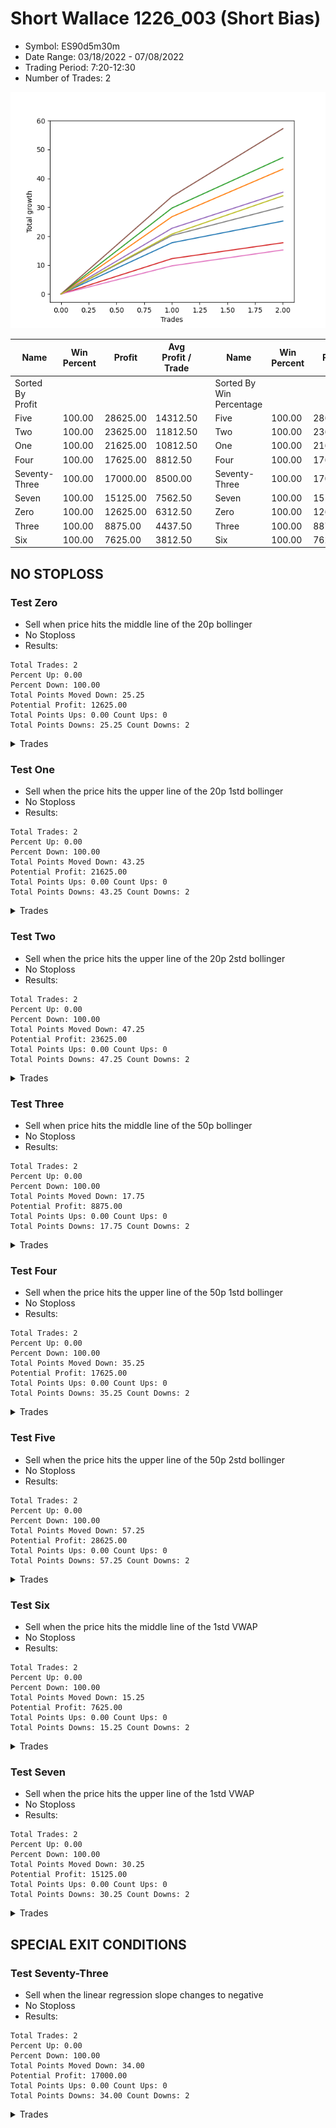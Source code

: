 # Short Wallace 1226_003 (Short Bias)
- Symbol: ES90d5m30m
- Date Range: 03/18/2022 - 07/08/2022
- Trading Period: 7:20-12:30
- Number of Trades: 2

![Plot](ShortWallace1226_003ES90d5m30m(ShortBias).png)

| Name | Win Percent | Profit | Avg Profit / Trade |     | Name | Win Percent | Profit | Avg Profit / Trade |
| ---- | ----------- | ------ | ------------------ | --- | ---- | ----------- | ------ | ------------------ |
| Sorted By <br> Profit | | | | | Sorted By <br> Win Percentage ||||
| Five | 100.00 | 28625.00 | 14312.50 |     | Five | 100.00 | 28625.00 | 14312.50 |
| Two | 100.00 | 23625.00 | 11812.50 |     | Two | 100.00 | 23625.00 | 11812.50 |
| One | 100.00 | 21625.00 | 10812.50 |     | One | 100.00 | 21625.00 | 10812.50 |
| Four | 100.00 | 17625.00 | 8812.50 |     | Four | 100.00 | 17625.00 | 8812.50 |
| Seventy-Three | 100.00 | 17000.00 | 8500.00 |     | Seventy-Three | 100.00 | 17000.00 | 8500.00 |
| Seven | 100.00 | 15125.00 | 7562.50 |     | Seven | 100.00 | 15125.00 | 7562.50 |
| Zero | 100.00 | 12625.00 | 6312.50 |     | Zero | 100.00 | 12625.00 | 6312.50 |
| Three | 100.00 | 8875.00 | 4437.50 |     | Three | 100.00 | 8875.00 | 4437.50 |
| Six | 100.00 | 7625.00 | 3812.50 |     | Six | 100.00 | 7625.00 | 3812.50 |

## NO STOPLOSS

### Test Zero
* Sell when price hits the middle line of the 20p bollinger
* No Stoploss
* Results:
```
Total Trades: 2
Percent Up: 0.00
Percent Down: 100.00
Total Points Moved Down: 25.25
Potential Profit: 12625.00
Total Points Ups: 0.00 Count Ups: 0
Total Points Downs: 25.25 Count Downs: 2
```

<details><summary>Trades</summary>

<code>In: 2022-06-14 10:25:00		Out: 2022-06-14 10:34:00		Total Position Time: 09:00		Total Move Down: 17.75		Total to Date: 17.75</code> <br />
<code>In: 2022-06-14 10:30:00		Out: 2022-06-14 10:34:00		Total Position Time: 04:00		Total Move Down: 7.50		Total to Date: 25.25</code> <br />


</details>

### Test One
* Sell when the price hits the upper line of the 20p 1std bollinger
* No Stoploss
* Results:
```
Total Trades: 2
Percent Up: 0.00
Percent Down: 100.00
Total Points Moved Down: 43.25
Potential Profit: 21625.00
Total Points Ups: 0.00 Count Ups: 0
Total Points Downs: 43.25 Count Downs: 2
```

<details><summary>Trades</summary>

<code>In: 2022-06-14 10:25:00		Out: 2022-06-14 10:40:05		Total Position Time: 15:05		Total Move Down: 26.75		Total to Date: 26.75</code> <br />
<code>In: 2022-06-14 10:30:00		Out: 2022-06-14 10:40:05		Total Position Time: 10:05		Total Move Down: 16.50		Total to Date: 43.25</code> <br />


</details>

### Test Two
* Sell when the price hits the upper line of the 20p 2std bollinger
* No Stoploss
* Results:
```
Total Trades: 2
Percent Up: 0.00
Percent Down: 100.00
Total Points Moved Down: 47.25
Potential Profit: 23625.00
Total Points Ups: 0.00 Count Ups: 0
Total Points Downs: 47.25 Count Downs: 2
```

<details><summary>Trades</summary>

<code>In: 2022-06-14 10:25:00		Out: 2022-06-14 10:55:55		Total Position Time: 30:55		Total Move Down: 29.75		Total to Date: 29.75</code> <br />
<code>In: 2022-06-14 10:30:00		Out: 2022-06-14 11:00:55		Total Position Time: 30:55		Total Move Down: 17.50		Total to Date: 47.25</code> <br />


</details>

### Test Three
* Sell when price hits the middle line of the 50p bollinger
* No Stoploss
* Results:
```
Total Trades: 2
Percent Up: 0.00
Percent Down: 100.00
Total Points Moved Down: 17.75
Potential Profit: 8875.00
Total Points Ups: 0.00 Count Ups: 0
Total Points Downs: 17.75 Count Downs: 2
```

<details><summary>Trades</summary>

<code>In: 2022-06-14 10:25:00		Out: 2022-06-14 10:29:25		Total Position Time: 04:25		Total Move Down: 12.25		Total to Date: 12.25</code> <br />
<code>In: 2022-06-14 10:30:00		Out: 2022-06-14 10:31:10		Total Position Time: 01:10		Total Move Down: 5.50		Total to Date: 17.75</code> <br />


</details>

### Test Four
* Sell when the price hits the upper line of the 50p 1std bollinger
* No Stoploss
* Results:
```
Total Trades: 2
Percent Up: 0.00
Percent Down: 100.00
Total Points Moved Down: 35.25
Potential Profit: 17625.00
Total Points Ups: 0.00 Count Ups: 0
Total Points Downs: 35.25 Count Downs: 2
```

<details><summary>Trades</summary>

<code>In: 2022-06-14 10:25:00		Out: 2022-06-14 10:36:10		Total Position Time: 11:10		Total Move Down: 22.75		Total to Date: 22.75</code> <br />
<code>In: 2022-06-14 10:30:00		Out: 2022-06-14 10:36:10		Total Position Time: 06:10		Total Move Down: 12.50		Total to Date: 35.25</code> <br />


</details>

### Test Five
* Sell when the price hits the upper line of the 50p 2std bollinger
* No Stoploss
* Results:
```
Total Trades: 2
Percent Up: 0.00
Percent Down: 100.00
Total Points Moved Down: 57.25
Potential Profit: 28625.00
Total Points Ups: 0.00 Count Ups: 0
Total Points Downs: 57.25 Count Downs: 2
```

<details><summary>Trades</summary>

<code>In: 2022-06-14 10:25:00		Out: 2022-06-14 10:44:05		Total Position Time: 19:05		Total Move Down: 33.75		Total to Date: 33.75</code> <br />
<code>In: 2022-06-14 10:30:00		Out: 2022-06-14 10:44:05		Total Position Time: 14:05		Total Move Down: 23.50		Total to Date: 57.25</code> <br />


</details>

### Test Six
* Sell when the price hits the middle line of the 1std VWAP
* No Stoploss
* Results:
```
Total Trades: 2
Percent Up: 0.00
Percent Down: 100.00
Total Points Moved Down: 15.25
Potential Profit: 7625.00
Total Points Ups: 0.00 Count Ups: 0
Total Points Downs: 15.25 Count Downs: 2
```

<details><summary>Trades</summary>

<code>In: 2022-06-14 10:25:00		Out: 2022-06-14 10:26:55		Total Position Time: 01:55		Total Move Down: 9.75		Total to Date: 9.75</code> <br />
<code>In: 2022-06-14 10:30:00		Out: 2022-06-14 10:31:10		Total Position Time: 01:10		Total Move Down: 5.50		Total to Date: 15.25</code> <br />


</details>

### Test Seven
* Sell when the price hits the upper line of the 1std VWAP
* No Stoploss
* Results:
```
Total Trades: 2
Percent Up: 0.00
Percent Down: 100.00
Total Points Moved Down: 30.25
Potential Profit: 15125.00
Total Points Ups: 0.00 Count Ups: 0
Total Points Downs: 30.25 Count Downs: 2
```

<details><summary>Trades</summary>

<code>In: 2022-06-14 10:25:00		Out: 2022-06-14 10:34:40		Total Position Time: 09:40		Total Move Down: 20.25		Total to Date: 20.25</code> <br />
<code>In: 2022-06-14 10:30:00		Out: 2022-06-14 10:34:40		Total Position Time: 04:40		Total Move Down: 10.00		Total to Date: 30.25</code> <br />


</details>

## SPECIAL EXIT CONDITIONS 

### Test Seventy-Three
* Sell when the linear regression slope changes to negative
* No Stoploss
* Results:
```
Total Trades: 2
Percent Up: 0.00
Percent Down: 100.00
Total Points Moved Down: 34.00
Potential Profit: 17000.00
Total Points Ups: 0.00 Count Ups: 0
Total Points Downs: 34.00 Count Downs: 2
```

<details><summary>Trades</summary>

<code>In: 2022-06-14 10:25:00		Out: 2022-06-14 10:35:05		Total Position Time: 10:05		Total Move Down: 20.75		Total to Date: 20.75</code> <br />
<code>In: 2022-06-14 10:30:00		Out: 2022-06-14 10:39:05		Total Position Time: 09:05		Total Move Down: 13.25		Total to Date: 34.00</code> <br />


</details>